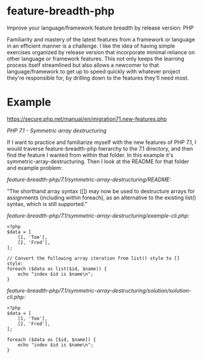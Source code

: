 # feature-breadth-php
Improve your language/framework feature breadth by release version: PHP

Familiarity and mastery of the latest features from a framework or language in an efficient manner is a challenge. I like the idea of having simple exercises organized by release version that incorporate minimal reliance on other language or framework features. This not only keeps the learning process itself streamlined but also allows a newcomer to that language/framework to get up to speed quickly with whatever project they're responsible for, by drilling down to the features they'll need most.

# Example
https://secure.php.net/manual/en/migration71.new-features.php

_PHP 7.1 - Symmetric array destructuring_

If I want to practice and familiarize myself with the new features of PHP 7.1, I would traverse feature-breadth-php hierarchy to the 7.1 directory, and then find the feature I wanted from within that folder. In this example it's symmetric-array-destructuring. Then I look at the README for that folder and example problem:

_feature-breadth-php/7.1/symmetric-array-destructuring/README:_

"The shorthand array syntax ([]) may now be used to destructure arrays for assignments (including within foreach), as an alternative to the existing list() syntax, which is still supported."

_feature-breadth-php/7.1/symmetric-array-destructuring/example-cli.php:_

```
<?php
$data = [
    [1, 'Tom'],
    [2, 'Fred'],
];

// Convert the following array iteration from list() style to [] style:
foreach ($data as list($id, $name)) {
    echo "index $id is $name\n";    
}
```

_feature-breadth-php/7.1/symmetric-array-destructuring/solution/solution-cli.php:_

```
<?php
$data = [
    [1, 'Tom'],
    [2, 'Fred'],
];

foreach ($data as [$id, $name]) {
    echo "index $id is $name\n";    
}
